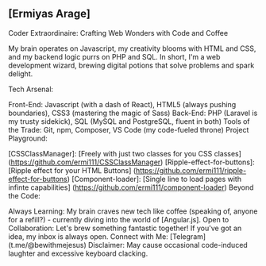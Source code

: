 ## [Ermiyas Arage]

Coder Extraordinaire: Crafting Web Wonders with Code and Coffee

My brain operates on Javascript, my creativity blooms with HTML and CSS, and my backend logic purrs on PHP and SQL. In short, I'm a web development wizard, brewing digital potions that solve problems and spark delight.

Tech Arsenal:

Front-End: Javascript (with a dash of React), HTML5 (always pushing boundaries), CSS3 (mastering the magic of Sass)
Back-End: PHP (Laravel is my trusty sidekick), SQL (MySQL and PostgreSQL, fluent in both)
Tools of the Trade: Git, npm, Composer, VS Code (my code-fueled throne)
Project Playground:

[CSSClassManager]: [Freely with just two classes for you CSS classes] (https://github.com/ermi111/CSSClassManager)
[Ripple-effect-for-buttons]: [Ripple effect for your HTML Buttons] (https://github.com/ermi111/ripple-effect-for-buttons)
[Component-loader]: [Single line to load pages with infinte capabilities] (https://github.com/ermi111/component-loader)
Beyond the Code:

Always Learning: My brain craves new tech like coffee (speaking of, anyone for a refill?) - currently diving into the world of [Angular.js].
Open to Collaboration: Let's brew something fantastic together! If you've got an idea, my inbox is always open.
Connect with Me: [Telegram] (t.me/@bewithmejesus)
Disclaimer: May cause occasional code-induced laughter and excessive keyboard clacking.
